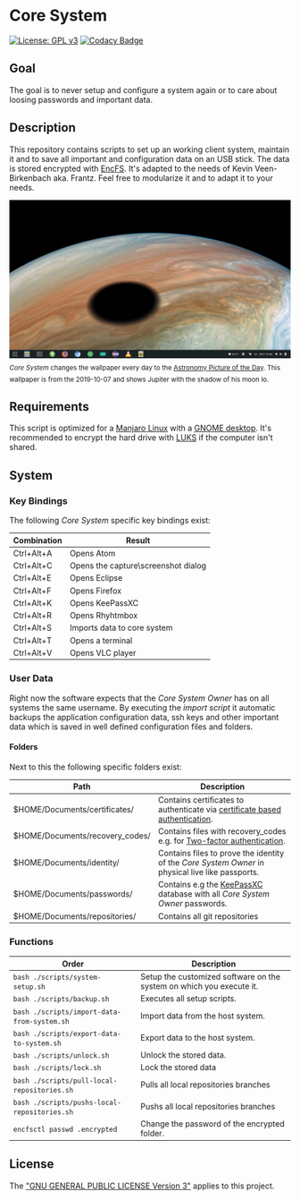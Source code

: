 # Core System
[![License: GPL v3](https://img.shields.io/badge/License-GPL%20v3-blue.svg)](./LICENSE.txt) [![Codacy Badge](https://api.codacy.com/project/badge/Grade/6e66409513d7451b949afbf0373ba71f)](https://www.codacy.com/manual/KevinFrantz/core-system?utm_source=github.com&amp;utm_medium=referral&amp;utm_content=KevinFrantz/core-system&amp;utm_campaign=Badge_Grade) <!--[![Travis CI](https://travis-ci.org/KevinFrantz/core-system.svg?branch=master)](https://travis-ci.org/KevinFrantz/core-system)-->

## Goal
The goal is to never setup and configure a system again or to care about loosing passwords and important data.

## Description
This repository contains scripts to set up an working client system, maintain it and to save all important and configuration data on an USB stick. The data is stored encrypted with [EncFS](https://en.wikipedia.org/wiki/EncFS).
It's adapted to the needs of Kevin Veen-Birkenbach aka. Frantz. Feel free to modularize it and to adapt it to your needs.

![Empty Core System Screen](./.meta/core-system-screenshot.png)
<sub>*Core System* changes the wallpaper every day to the [Astronomy Picture of the Day](https://apod.nasa.gov/apod/). This wallpaper is from the 2019-10-07 and shows Jupiter with the shadow of his moon Io. </sub>

## Requirements
This script is optimized for a [Manjaro Linux](https://manjaro.org) with a [GNOME desktop](https://www.gnome.org/?). It's recommended to encrypt the hard drive with [LUKS](https://en.wikipedia.org/wiki/Linux_Unified_Key_Setup) if the computer isn't shared.

## System
### Key Bindings
The following *Core System* specific key bindings exist:

|Combination |Result                              |
|------------|------------------------------------|
|Ctrl+Alt+A  |Opens Atom                          |
|Ctrl+Alt+C  |Opens the capture\screenshot dialog |
|Ctrl+Alt+E  |Opens Eclipse                       |
|Ctrl+Alt+F  |Opens Firefox                       |
|Ctrl+Alt+K  |Opens KeePassXC                     |
|Ctrl+Alt+R  |Opens Rhyhtmbox                     |
|Ctrl+Alt+S  |Imports data to core system         |
|Ctrl+Alt+T  |Opens a terminal                    |
|Ctrl+Alt+V  |Opens VLC player                    |

### User Data
Right now the software expects that the *Core System Owner* has on all systems the same username. By executing the *import script* it automatic backups the application configuration data, ssh keys and other important data which is saved in well defined configuration files and folders.
#### Folders
Next to this the following specific folders exist:

| Path                        | Description |
|---|---|
$HOME/Documents/certificates/ | Contains certificates to authenticate via [certificate based authentication](https://blog.couchbase.com/x-509-certificate-based-authentication/). |
| $HOME/Documents/recovery_codes/ | Contains files with recovery_codes e.g. for [Two-factor authentication](https://en.wikipedia.org/wiki/Multi-factor_authentication). |
| $HOME/Documents/identity/ | Contains files to prove the identity of the *Core System Owner* in physical live like passports. |
| $HOME/Documents/passwords/ | Contains e.g the [KeePassXC](https://keepassxc.org/) database with all *Core System Owner* passwords. |
| $HOME/Documents/repositories/ | Contains all git repositories |

### Functions

| Order | Description |
|---|---|
| ```bash ./scripts/system-setup.sh``` | Setup the customized software on the system on which you execute it. |
| ```bash ./scripts/backup.sh``` | Executes all setup scripts. |
| ```bash ./scripts/import-data-from-system.sh``` | Import data from the host system.|
| ```bash ./scripts/export-data-to-system.sh``` | Export data to the host system.|
| ```bash ./scripts/unlock.sh``` | Unlock the stored data.|
| ```bash ./scripts/lock.sh``` | Lock the stored data |
| ```bash ./scripts/pull-local-repositories.sh``` | Pulls all local repositories branches |
| ```bash ./scripts/pushs-local-repositories.sh``` | Pushs all local repositories branches |
| ```encfsctl passwd .encrypted``` | Change the password of the encrypted folder. |

## License
The ["GNU GENERAL PUBLIC LICENSE Version 3"](./LICENSE.txt) applies to this project.
